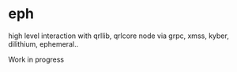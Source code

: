 # eph
high level interaction with qrllib, qrlcore node via grpc, xmss, kyber, dilithium, ephemeral..

Work in progress
